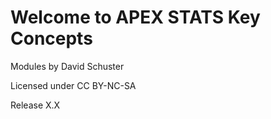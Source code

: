 # Welcome to APEX STATS Key Concepts 

Modules by David Schuster

Licensed under CC BY-NC-SA

Release X.X

```{tableofcontents}
```
